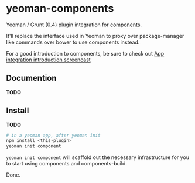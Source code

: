 yeoman-components
=================

Yeoman / Grunt (0.4) plugin integration for
[components](https://github.com/component/component).

It'll replace the interface used in Yeoman to proxy over package-manager like
commands over bower to use components instead.

For a good introduction to components, be sure to check out [App integration
introduction screencast](https://github.com/component/component)


Documention
-----------

**TODO**


Install
-------

**TODO**

```sh
# in a yeoman app, after yeoman init
npm install <this-plugin>
yeoman init component
```

`yeoman init component` will scaffold out the necessary infrastructure for you
to start using components and components-build.

Done.
